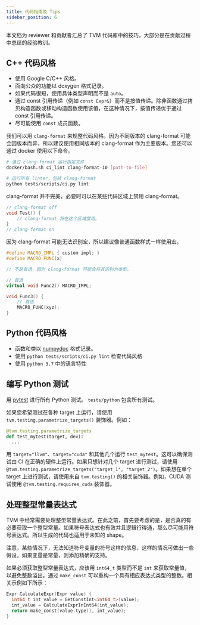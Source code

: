 ```yaml
---
title: 代码指南及 Tips
sidebar_position: 6
---
```


本文档为 reviewer 和贡献者汇总了 TVM 代码库中的技巧，大部分是在贡献过程中总结的经验教训。

## C++ 代码风格

-   使用 Google C/C++ 风格。
-   面向公众的功能以 doxygen 格式记录。
-   如果代码很短，使用具体类型声明而不是 `auto`。
-   通过 const 引用传递（例如 `const Expr&`）而不是按值传递。除非函数通过拷贝构造函数或移动构造函数使用该值，在这种情况下，按值传递优于通过 const 引用传递。
-   尽可能使用 `const` 成员函数。

我们可以用 `clang-format` 来规整代码风格。因为不同版本的 clang-format 可能会因版本而异，所以建议使用相同版本的 clang-format 作为主要版本。您还可以通过 docker 使用以下命令。

``` bash
# 通过 clang-format 运行指定文件
docker/bash.sh ci_lint clang-format-10 [path-to-file]

# 运行所有 linter，包括 clang-format
python tests/scripts/ci.py lint
```

clang-format 并不完美，必要时可以在某些代码区域上禁用 clang-format。

``` c++
// clang-format off
void Test() {
    // clang-format 将在这个区域禁用。
}
// clang-format on
```

因为 clang-format 可能无法识别宏，所以建议像普通函数样式一样使用宏。

``` c++
#define MACRO_IMPL { custom impl; }
#define MACRO_FUNC(x)

// 不是首选，因为 clang-format 可能会将其识别为类型。

// 首选
virtual void Func2() MACRO_IMPL;

void Func3() {
    // 首选
    MACRO_FUNC(xyz);
}
```

## Python 代码风格

-   函数和类以 [numpydoc](https://numpydoc.readthedocs.io/en/latest/) 格式记录。
-   使用 `python tests/scripts/ci.py lint` 检查代码风格
-   使用 `python 3.7` 中的语言特性

## 编写 Python 测试

用 [pytest](https://docs.pytest.org/en/stable/) 进行所有 Python 测试。 `tests/python` 包含所有测试。

如果您希望测试在各种 target 上运行，请使用 `tvm.testing.parametrize_targets()` 装饰器。例如：

``` python
@tvm.testing.parametrize_targets
def test_mytest(target, dev):
  ...
```

用 `target="llvm"`、`target="cuda"` 和其他几个运行 `test_mytest`。这可以确保测试由 CI 在正确的硬件上运行。如果只想针对几个 target 进行测试，请使用 `@tvm.testing.parametrize_targets("target_1", "target_2")`。如果想在单个 target 上进行测试，请使用来自 `tvm.testing()` 的相关装饰器。例如，CUDA 测试使用 `@tvm.testing.requires_cuda` 装饰器。

## 处理整型常量表达式

TVM 中经常需要处理整型常量表达式。在此之前，首先要考虑的是，是否真的有必要获取一个整型常量。如果符号表达式也有效并且逻辑行得通，那么尽可能用符号表达式。所以生成的代码也适用于未知的 shape。

注意，某些情况下，无法知道符号变量的符号这样的信息，这样的情况可做出一些假设。如果变量是常量，则添加精确的支持。

如果必须获取整型常量表达式，应该用 `int64_t` 类型而不是 `int` 来获取常量值，以避免整数溢出。通过 `make_const` 可以重构一个具有相应表达式类型的整数。相关示例如下所示：

``` c++
Expr CalculateExpr(Expr value) {
  int64_t int_value = GetConstInt<int64_t>(value);
  int_value = CalculateExprInInt64(int_value);
  return make_const(value.type(), int_value);
}
```
